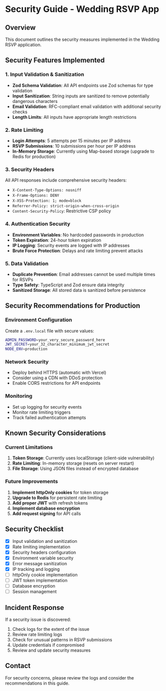 # Security Guide - Wedding RSVP App

## Overview
This document outlines the security measures implemented in the Wedding RSVP application.

## Security Features Implemented

### 1. Input Validation & Sanitization
- **Zod Schema Validation**: All API endpoints use Zod schemas for type validation
- **Input Sanitization**: String inputs are sanitized to remove potentially dangerous characters
- **Email Validation**: RFC-compliant email validation with additional security checks
- **Length Limits**: All inputs have appropriate length restrictions

### 2. Rate Limiting
- **Login Attempts**: 5 attempts per 15 minutes per IP address
- **RSVP Submissions**: 10 submissions per hour per IP address
- **In-Memory Storage**: Currently using Map-based storage (upgrade to Redis for production)

### 3. Security Headers
All API responses include comprehensive security headers:
- `X-Content-Type-Options: nosniff`
- `X-Frame-Options: DENY`
- `X-XSS-Protection: 1; mode=block`
- `Referrer-Policy: strict-origin-when-cross-origin`
- `Content-Security-Policy`: Restrictive CSP policy

### 4. Authentication Security
- **Environment Variables**: No hardcoded passwords in production
- **Token Expiration**: 24-hour token expiration
- **IP Logging**: Security events are logged with IP addresses
- **Brute Force Protection**: Delays and rate limiting prevent attacks

### 5. Data Validation
- **Duplicate Prevention**: Email addresses cannot be used multiple times for RSVPs
- **Type Safety**: TypeScript and Zod ensure data integrity
- **Sanitized Storage**: All stored data is sanitized before persistence

## Security Recommendations for Production

### Environment Configuration
Create a `.env.local` file with secure values:
```bash
ADMIN_PASSWORD=your_very_secure_password_here
JWT_SECRET=your_32_character_minimum_jwt_secret
NODE_ENV=production
```

### Network Security
- Deploy behind HTTPS (automatic with Vercel)
- Consider using a CDN with DDoS protection
- Enable CORS restrictions for API endpoints

### Monitoring
- Set up logging for security events
- Monitor rate limiting triggers
- Track failed authentication attempts

## Known Security Considerations

### Current Limitations
1. **Token Storage**: Currently uses localStorage (client-side vulnerability)
2. **Rate Limiting**: In-memory storage (resets on server restart)
3. **File Storage**: Using JSON files instead of encrypted database

### Future Improvements
1. **Implement httpOnly cookies** for token storage
2. **Upgrade to Redis** for persistent rate limiting
3. **Add proper JWT** with refresh tokens
4. **Implement database encryption**
5. **Add request signing** for API calls

## Security Checklist

- [x] Input validation and sanitization
- [x] Rate limiting implementation  
- [x] Security headers configuration
- [x] Environment variable security
- [x] Error message sanitization
- [x] IP tracking and logging
- [ ] httpOnly cookie implementation
- [ ] JWT token implementation
- [ ] Database encryption
- [ ] Session management

## Incident Response

If a security issue is discovered:
1. Check logs for the extent of the issue
2. Review rate limiting logs
3. Check for unusual patterns in RSVP submissions
4. Update credentials if compromised
5. Review and update security measures

## Contact

For security concerns, please review the logs and consider the recommendations in this guide.